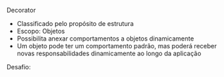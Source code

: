 Decorator

- Classificado pelo propósito de estrutura
- Escopo: Objetos
- Possibilita anexar comportamentos a objetos dinamicamente
- Um objeto pode ter um comportamento padrão, mas poderá receber novas responsabilidades dinamicamente ao longo da aplicação

Desafio: 
